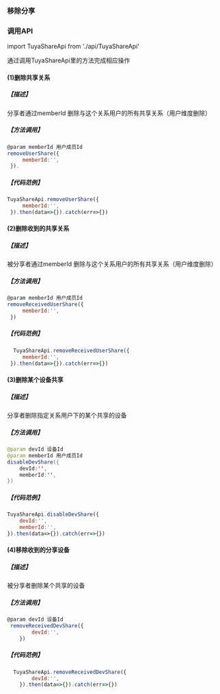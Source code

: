 ### 移除分享
### 调用API
import TuyaShareApi from './api/TuyaShareApi'

通过调用TuyaShareApi里的方法完成相应操作

#### (1)删除共享关系

##### 【描述】

分享者通过memberId 删除与这个关系用户的所有共享关系（用户维度删除）

##### 【方法调用】

```js
@param memberId 用户成员Id 
removeUserShare({
	 memberId:'',
 }).
```

##### 【代码范例】

```js
TuyaShareApi.removeUserShare({
	 memberId:'',
 }).then(data=>{}).catch(err=>{})
```

#### (2)删除收到的共享关系

##### 【描述】

被分享者通过memberId 删除与这个关系用户的所有共享关系（用户维度删除）

##### 【方法调用】

```js
@param memberId 用户成员Id 
removeReceivedUserShare({
	 memberId:'',
 })
```

##### 【代码范例】

```js
  TuyaShareApi.removeReceivedUserShare({
	 memberId:'',
 }).then(data=>{}).catch(err=>{})
```

#### (3)删除某个设备共享

##### 【描述】

分享者删除指定关系用户下的某个共享的设备

##### 【方法调用】

```java
@param devId 设备Id
@param memberId 用户成员Id 
disableDevShare({
	devId:'',
	memberId:'',
})
```

##### 【代码范例】

```js
TuyaShareApi.disableDevShare({
	devId:'',
	memberId:'',
}).then(data=>{}).catch(err=>{})
```

#### (4)移除收到的分享设备

##### 【描述】

被分享者删除某个共享的设备

##### 【方法调用】

```js
@param devId 设备Id
 removeReceivedDevShare({
		devId:'',
	})
```

##### 【代码范例】

```js
  TuyaShareApi.removeReceivedDevShare({
		devId:'',
	}).then(data=>{}).catch(err=>{})
```

### 